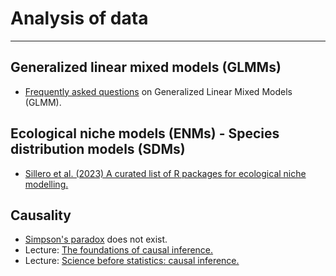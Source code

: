 # Analysis of data
---

## Generalized linear mixed models (GLMMs)

- [Frequently asked questions](https://bbolker.github.io/mixedmodels-misc/glmmFAQ.html) on Generalized Linear Mixed Models (GLMM).

## Ecological niche models (ENMs) - Species distribution models (SDMs)
- [Sillero et al. (2023) A curated list of R packages for ecological niche modelling.](https://doi.org/10.1016/j.ecolmodel.2022.110242)


## Causality

- [Simpson's paradox](https://wildetruth.substack.com/p/simpsons-paradox-and-existential) does not exist.
- Lecture: [The foundations of causal inference.](https://www.youtube.com/watch?v=nWaM6XmQEmU)
- Lecture: [Science before statistics: causal inference.](https://www.youtube.com/watch?v=KNPYUVmY3NM&t=4937s)
